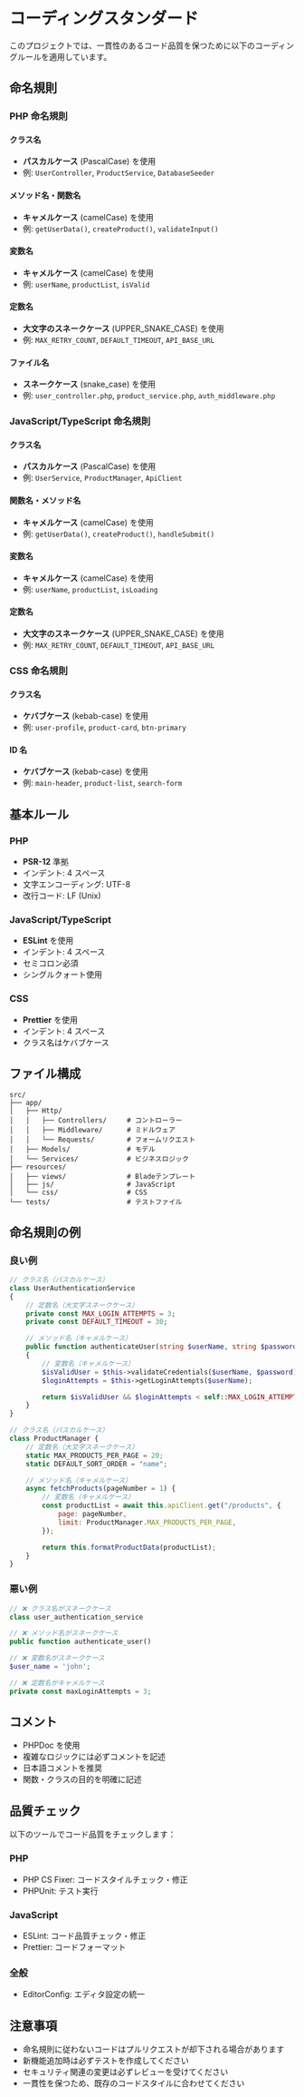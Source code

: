 # コーディングスタンダード

このプロジェクトでは、一貫性のあるコード品質を保つために以下のコーディングルールを適用しています。

## 命名規則

### PHP 命名規則

#### クラス名

-   **パスカルケース** (PascalCase) を使用
-   例: `UserController`, `ProductService`, `DatabaseSeeder`

#### メソッド名・関数名

-   **キャメルケース** (camelCase) を使用
-   例: `getUserData()`, `createProduct()`, `validateInput()`

#### 変数名

-   **キャメルケース** (camelCase) を使用
-   例: `userName`, `productList`, `isValid`

#### 定数名

-   **大文字のスネークケース** (UPPER_SNAKE_CASE) を使用
-   例: `MAX_RETRY_COUNT`, `DEFAULT_TIMEOUT`, `API_BASE_URL`

#### ファイル名

-   **スネークケース** (snake_case) を使用
-   例: `user_controller.php`, `product_service.php`, `auth_middleware.php`

### JavaScript/TypeScript 命名規則

#### クラス名

-   **パスカルケース** (PascalCase) を使用
-   例: `UserService`, `ProductManager`, `ApiClient`

#### 関数名・メソッド名

-   **キャメルケース** (camelCase) を使用
-   例: `getUserData()`, `createProduct()`, `handleSubmit()`

#### 変数名

-   **キャメルケース** (camelCase) を使用
-   例: `userName`, `productList`, `isLoading`

#### 定数名

-   **大文字のスネークケース** (UPPER_SNAKE_CASE) を使用
-   例: `MAX_RETRY_COUNT`, `DEFAULT_TIMEOUT`, `API_BASE_URL`

### CSS 命名規則

#### クラス名

-   **ケバブケース** (kebab-case) を使用
-   例: `user-profile`, `product-card`, `btn-primary`

#### ID 名

-   **ケバブケース** (kebab-case) を使用
-   例: `main-header`, `product-list`, `search-form`

## 基本ルール

### PHP

-   **PSR-12** 準拠
-   インデント: 4 スペース
-   文字エンコーディング: UTF-8
-   改行コード: LF (Unix)

### JavaScript/TypeScript

-   **ESLint** を使用
-   インデント: 4 スペース
-   セミコロン必須
-   シングルクォート使用

### CSS

-   **Prettier** を使用
-   インデント: 4 スペース
-   クラス名はケバブケース

## ファイル構成

```
src/
├── app/
│   ├── Http/
│   │   ├── Controllers/     # コントローラー
│   │   ├── Middleware/      # ミドルウェア
│   │   └── Requests/        # フォームリクエスト
│   ├── Models/              # モデル
│   └── Services/            # ビジネスロジック
├── resources/
│   ├── views/               # Bladeテンプレート
│   ├── js/                  # JavaScript
│   └── css/                 # CSS
└── tests/                   # テストファイル
```

## 命名規則の例

### 良い例

```php
// クラス名（パスカルケース）
class UserAuthenticationService
{
    // 定数名（大文字スネークケース）
    private const MAX_LOGIN_ATTEMPTS = 3;
    private const DEFAULT_TIMEOUT = 30;

    // メソッド名（キャメルケース）
    public function authenticateUser(string $userName, string $password): bool
    {
        // 変数名（キャメルケース）
        $isValidUser = $this->validateCredentials($userName, $password);
        $loginAttempts = $this->getLoginAttempts($userName);

        return $isValidUser && $loginAttempts < self::MAX_LOGIN_ATTEMPTS;
    }
}
```

```javascript
// クラス名（パスカルケース）
class ProductManager {
    // 定数名（大文字スネークケース）
    static MAX_PRODUCTS_PER_PAGE = 20;
    static DEFAULT_SORT_ORDER = "name";

    // メソッド名（キャメルケース）
    async fetchProducts(pageNumber = 1) {
        // 変数名（キャメルケース）
        const productList = await this.apiClient.get("/products", {
            page: pageNumber,
            limit: ProductManager.MAX_PRODUCTS_PER_PAGE,
        });

        return this.formatProductData(productList);
    }
}
```

### 悪い例

```php
// ❌ クラス名がスネークケース
class user_authentication_service

// ❌ メソッド名がスネークケース
public function authenticate_user()

// ❌ 変数名がスネークケース
$user_name = 'john';

// ❌ 定数名がキャメルケース
private const maxLoginAttempts = 3;
```

## コメント

-   PHPDoc を使用
-   複雑なロジックには必ずコメントを記述
-   日本語コメントを推奨
-   関数・クラスの目的を明確に記述

## 品質チェック

以下のツールでコード品質をチェックします：

### PHP

-   PHP CS Fixer: コードスタイルチェック・修正
-   PHPUnit: テスト実行

### JavaScript

-   ESLint: コード品質チェック・修正
-   Prettier: コードフォーマット

### 全般

-   EditorConfig: エディタ設定の統一

## 注意事項

-   命名規則に従わないコードはプルリクエストが却下される場合があります
-   新機能追加時は必ずテストを作成してください
-   セキュリティ関連の変更は必ずレビューを受けてください
-   一貫性を保つため、既存のコードスタイルに合わせてください
